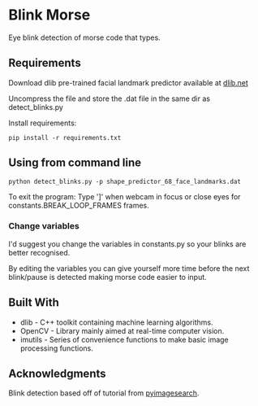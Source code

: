 # Blink Morse
Eye blink detection of morse code that types.

## Requirements
Download dlib pre-trained facial landmark predictor available at [dlib.net](http://dlib.net/files/shape_predictor_68_face_landmarks.dat.bz2)

Uncompress the file and store the .dat file in the same dir as detect_blinks.py


Install requirements:  
  ```
  pip install -r requirements.txt
  ```
  
## Using from command line
    python detect_blinks.py -p shape_predictor_68_face_landmarks.dat

To exit the program:
    Type ']' when webcam in focus or close eyes for constants.BREAK_LOOP_FRAMES frames.

### Change variables
I'd suggest you change the variables in constants.py so your blinks are better recognised.

By editing the variables you can give yourself more time before the next blink/pause is detected making morse code easier to input. 

## Built With

* dlib - C++ toolkit containing machine learning algorithms.
* OpenCV - Library mainly aimed at real-time computer vision.
* imutils - Series of convenience functions to make basic image processing functions.


## Acknowledgments
Blink detection based off of tutorial from [pyimagesearch](https://pyimagesearch.com/2017/04/24/eye-blink-detection-opencv-python-dlib).
